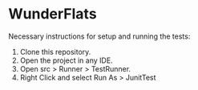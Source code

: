 # WunderFlats

Necessary instructions for setup and running the tests:
1. Clone this repository.
2. Open the project in any IDE.
3. Open src > Runner > TestRunner.
4. Right Click and select Run As > JunitTest
